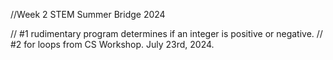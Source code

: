 //Week 2 STEM Summer Bridge 2024

// #1 rudimentary program determines if an integer is positive or negative.
// #2 for loops from CS Workshop. July 23rd, 2024.
